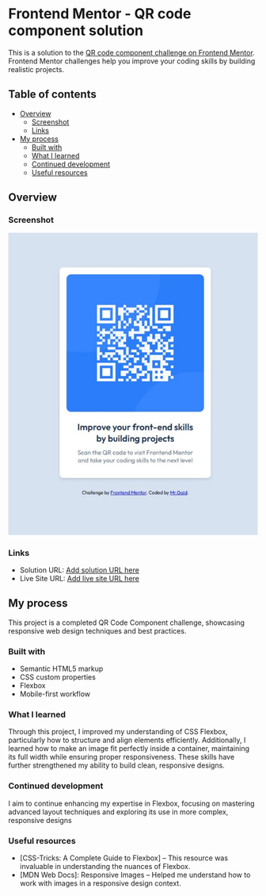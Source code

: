 # Frontend Mentor - QR code component solution

This is a solution to the [QR code component challenge on Frontend Mentor](https://www.frontendmentor.io/challenges/qr-code-component-iux_sIO_H). Frontend Mentor challenges help you improve your coding skills by building realistic projects. 

## Table of contents

- [Overview](#overview)
  - [Screenshot](#screenshot)
  - [Links](#links)
- [My process](#my-process)
  - [Built with](#built-with)
  - [What I learned](#what-i-learned)
  - [Continued development](#continued-development)
  - [Useful resources](#useful-resources)


## Overview

### Screenshot

![](./screenshots/qr-code.JPG)

### Links

- Solution URL: [Add solution URL here](https://github.com/MR-Gaid/qr-code-challenge.git)
- Live Site URL: [Add live site URL here](https://mr-gaid.github.io/qr-code-challenge/)

## My process
This project is a completed QR Code Component challenge, showcasing responsive web design techniques and best practices.
### Built with

- Semantic HTML5 markup
- CSS custom properties
- Flexbox
- Mobile-first workflow

### What I learned

Through this project, I improved my understanding of CSS Flexbox, particularly how to structure and align elements efficiently. Additionally, I learned how to make an image fit perfectly inside a container, maintaining its full width while ensuring proper responsiveness. These skills have further strengthened my ability to build clean, responsive designs.

### Continued development

I aim to continue enhancing my expertise in Flexbox, focusing on mastering advanced layout techniques and exploring its use in more complex, responsive designs


### Useful resources

- [CSS-Tricks: A Complete Guide to Flexbox] – This resource was invaluable in understanding the nuances of Flexbox.
- [MDN Web Docs]: Responsive Images – Helped me understand how to work with images in a responsive design context.


